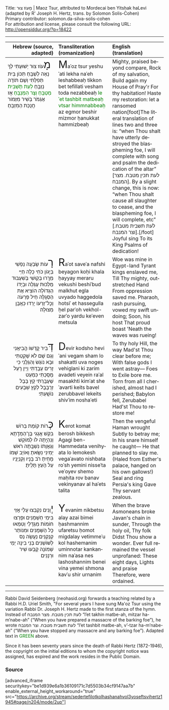 <html>
<head></head>
<body>
Title: מָעוֹז צוּר | Maoz Tsur, attributed to Mordecai ben Yitsḥak haLevi (adapted by R' Joseph H. Hertz, trans. by Solomon Solis-Cohen)<br />
Primary contributor: solomon.da-silva-solis-cohen<br />
For attribution and license, please consult the following URL: <a href="http://opensiddur.org/?p=18422">http://opensiddur.org/?p=18422</a>
<p />
<hr />

<table style="margin-left: auto;margin-right: auto;" class="draggable">
<thead><tr><th id="x" style="text-align: right;">Hebrew (source, adapted)</th><th style="text-align: left;">Transliteration (romanization)</th><th style="text-align: left;">English (translation)</th></tr></thead>
<tbody>
<tr>
<td style="vertical-align:top;" width="31%">
<div class="liturgy" lang="he">
<span style="font-size: xx-large;">מָ</span>עוֹז צוּר יְשׁוּעָתִי 
לְךָ נָאֶה לְשַׁבֵּֽחַ
תִּכּוֹן בֵּית תְּפִלָּתִי 
וְשָׁם תּוֹדָה נְזַבֵּֽחַ
<span style="color:green;">לְעֵת תָּשְׁבִּית מַטְבֵּֽחַ 
וְצָּר הִמְּנַבֵּֽחַ</span>
אָז אֶגְמֹר 
בְּשִׁיר מִזְמוֹר 
חֲנֻכַּת הַמִּזְבֵּֽחַ׃
</span></div>
</td>

<td style="vertical-align:top;" width="33%">
<div class="english" lang="en">
<span style="font-size: xx-large;">M</span>aˈoz tsur yeshuˈati
lekha naˈeh leshabbeaḥ
tikkon bet tefillati
vesham toda nezabbeaḥ
<span style="color:green;">leˈet tashbit matbeaḥ
vtsar himmnabbeaḥ</span>
az egmor
beshir mizmor
ḥanukkat hammizbeaḥ
 </span></div>
</td>

<td style="vertical-align:top;" width="33%">
<div class="english" lang="en">
<span style="font-size: xx-large;"> </span>Mighty, praised beyond compare,
Rock of my salvation,
Build again my House of Pray'r 
For thy habitation!
Haste my restoration: 
let a ransomed nation[foot]The literal translation of lines two and three is: “when Thou shalt have utterly destroyed the blaspheming foe, I will complete with song and psalm the dedication of the altar” [לעת תכין מטבח. מצר המנבח]. By a slight change, this is now: “when Thou shalt cause all slaughter to cease, and the blaspheming foe, I will complete, etc” [לעת תשבית מטבח. וצר המנבח].[/foot]&nbsp;
Joyful sing 
To its King
Psalms of dedication!
</div>
</td></tr>


<tr><td style="vertical-align:top;" width="31%">
<div class="liturgy" lang="he" style="text-align: right;">
<span style="font-size: xx-large;">רָ</span>עוֹת שָׂבְעָה נַפְשִׁי 
בְּיָגוֹן כֹּחִי כָלָה
חַיַּי מֵרֲרוּ בְקֽוּשִׁי 
בְּשִׁעְבּוּד מַלְכוּת עֶגְלָה
וּבְיָדוֹ הַגְּדוֹלָה 
הוֹצִיא אֶת הַסְּגֻלָּה
חֵיל פַּרְעֹה 
וְכׇל־זַרְעוֹ 
יָרְדוּ כְּאֶֽבֶן מְצוּלָה׃
</span></div>
</td>

<td style="vertical-align:top;" width="33%">
<div class="english" lang="en">
<span style="font-size: xx-large;">R</span>aˈot saveˈa nafshi
beyagon koḥi khala
ḥayyay meraru vekushi
beshiˈbud malkhut egla
uvyado haggedola
hotsiˈ et hassegulla
ḥel parˈoh
vekhol-zarˈo
yardu keˈeven metsula
 </span></div>
</td>

<td style="vertical-align:top;" width="33%">
<div class="english" lang="en">
<span style="font-size: xx-large;"> </span>Woe was mine in Egypt-land 
Tyrant kings enslaved me,
Till Thy mighty, outstretched Hand 
From oppression saved me.
Pharaoh, rash pursuing, 
vowed my swift undoing;
Soon, his host 
That proud boast
'Neath the waves was rueing!
</div>
</td></tr>


<tr><td style="vertical-align:top;" width="31%">
<div class="liturgy" lang="he" style="text-align: right;">
<span style="font-size: xx-large;">דְּ</span>בִיר קׇדְשׁוֹ הֱבִיאַֽנִי 
וְגַם שָׁם לֹא שָׁקַֽטְתִּי
וּבָא נוֹגֵשׂ וְהִגְלַֽנִי 
כִּי זָרִים עָבַֽדְתִּי
וְיֵין רַֽעַל מָסַֽכְתִּי 
כִּמְעַט שֶׁעָבַֽרְתִּי
קֵץ בָּבֶל 
זְרֻבָּבֶל 
לְקֵץ שִׁבְעִים נוֹשָֽׁעְתִּי׃
</span></div>
</td>

<td style="vertical-align:top;" width="33%">
<div class="english" lang="en">
<span style="font-size: xx-large;">D</span>evir kodsho heviˈani
vegam sham lo shakatti
uva noges vehiglani
ki zarim avadeti
veyein raˈal masakhti
kimˈat sheˈavarti
keits bavel
zerubbavel
lekeits shivˈim noshaˈeti
</div>
</td>

<td style="vertical-align:top;" width="33%">
<div class="english" lang="en">
<span style="font-size: xx-large;"> </span>To thy holy Hill, the way 
Mad'st Thou clear before me;
With false gods I went astray—
Foes to Exile bore me.
Torn from all I cherished, 
almost had I perished;
Babylon fell,
Zerubabel
Had'st Thou to restore me!
</div>
</td></tr>


<tr><td style="vertical-align:top;" width="31%">
<div class="liturgy" lang="he" style="text-align: right;">
<span style="font-size: xx-large;">כְּ</span>רוֹת קוֹמַת בְּרוֹשׁ בִּקֵּשׁ 
אֲגָגִי בֶּן־הַמְּדָֽתָא
וְנִהְיָֽתָה לּוֹ לְמוֹקֵשׁ 
וְגַאֲוָתוֹ נִשְׁבָּֽתָה
רֹאשׁ יְמִינִי נִשֵּֽׂאתָ 
וְאוֹיֵב שְׁמוֹ מָחִֽיתָ
רֹב בָּנָיו 
וְקִנְיָנָיו 
עַל הָעֵץ תָּלִֽיתָ׃
  </span></div>
</td>

<td style="vertical-align:top;" width="33%">
<div class="english" lang="en">
<span style="font-size: xx-large;">K</span>erot komat berosh bikkesh
Agagi ben-Hammedata
venihyata lo lemokesh
vegaˈavato nishbata
roˈsh yemini nisseˈta
veˈoyev shemo maḥita
rov banav
vekinyanav
al haˈets talita
</div>
</td>

<td style="vertical-align:top;" width="33%">
<div class="english" lang="en">
<span style="font-size: xx-large;"> </span>Then the vengeful Haman wrought 
Subtly to betray me;
In his snare himself he caught—
He that planned to slay me.
(Haled from Esther's palace, 
hanged on his own gallows!) 
Seal and ring 
Persia's king
Gave Thy servant zealous.
</div>
</td></tr>


<tr><td style="vertical-align:top;" width="31%">
<div class="liturgy" lang="he" style="text-align: right;">
<span style="font-size: xx-large;">יְ</span>וָנִים נִקְבְּצוּ עָלַי 
אֲזַי בִּימֵי חַשְׁמַנִּים
וּפָרְצוּ חוֹמוֹת מִגְדָּלַי 
וְטִמְּאוּ כׇּל הַשְּׁמָנִים
וּמִנּוֹתַר קַנְקַנִּים 
נַעֲשָׂה נֵס לַשּׁוֹשַׁנִּים
בְּנֵי בִינָה 
יְמֵי שְׁמוֹנָה 
קָבְעוּ שִׁיר וּרְנָנִים׃
</span></div>
</td>

<td style="vertical-align:top;" width="33%">
<div class="english" lang="en">
<span style="font-size: xx-large;">Y</span>evanim nikbetsu alay
azai bimei ḥashmannim
ufaretsu ḥomot migdalay
vetimmeˈu kol hashemanim
uminnotar kankannim
naˈasa nes lashoshannim
benei vina
yemei shmona
kavˈu shir urnanim
</div>
</td>

<td style="vertical-align:top;" width="33%">
<div class="english" lang="en">
<span style="font-size: xx-large;"> </span>When the brave Asmoneans broke 
Javan's chain in sunder,
Through the holy oil, Thy folk 
Didst Thou show a wonder.
Ever full remained 
the vessel unprofaned: 
These eight days,
Lights and praise 
Therefore, were ordained.
</div>
</td></tr></tbody></table>

<hr />

Rabbi David Seidenberg (neohasid.org) forwards a teaching related by a Rabbi H.D. Uriel Smith, "For several years I have sung Ma'oz Tsur using the variation Rabbi Dr. Joseph H. Hertz made to the first stanza of the hymn. Instead of לעת תכין מטבח. מצר המנבח “l’et takhin matbe-ah, mitzar ha-m’nabe-ah” (“When you have prepared a massacre of the barking foe”), he wrote לעת תשבית מטבח. וצר המנבח “l’et tashbit matbe-ah, v’-tzar ha-m’nabe-ah” (“When you have stopped any massacre and any barking foe”). Adapted text in <span style="color:green;">GREEN</span> above.

Since it has been seventy years since the death of Rabbi Hertz (1872-1946), the copyright on the initial editions to whom the copyright notice was assigned, has expired and the work resides in the Public Domain.

<h3>Source</h3>

[advanced_iframe securitykey="be1d939e6a1b36109171c7d5503b34cf9147aa7b" enable_external_height_workaround="true" src="https://archive.org/stream/sedertefilotkolhashanahvol3yoseftsvihertz1945#page/n204/mode/2up"]

</body>
</html>